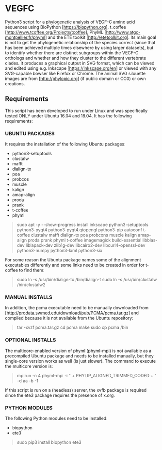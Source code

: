 # VEGFC
Python3 script for a phylogenetic analysis of VEGF-C amino acid sequences using BioPython [https://biopython.org], t_coffee [http://www.tcoffee.org/Projects/tcoffee], PhyML [http://www.atgc-montpellier.fr/phyml] and the ETE toolkit [http://etetoolkit.org]. Its main goal is not to get the phylogenetic relationship of the species correct (since that has been achieved multiple times elsewhere by using larger datasets), but to identify whether there are distinct subgroups within the VEGF-C orthologs and whether and how they cluster to the different vertebrate clades. It produces a graphical output in SVG format, which can be viewed and edited using e.g. Inkscape [https://inkscape.org/en] or viewed with any SVG-capable bowser like Firefox or Chrome. The animal SVG silouette images are from [http://phylopic.org] (if public domain or CC0) or own creations.


## Requirements
This script has been developed to run under Linux and was specifically tested ONLY under Ubuntu 16.04 and 18.04. It has the following requirements:

### UBUNTU PACKAGES
It requires the installation of the following Ubuntu packages:

* python3-setuptools
* clustalw
* mafft
* dialign-tx
* poa
* probcos
* muscle
* kalign
* amap-align
* proda
* prank
* t-coffee
* phyml

>sudo apt -y --show-progress install inkscape python3-setuptools python3-pyqt4 python3-pyqt4.qtopengl python3-pip autoconf t-coffee clustalw mafft dialign-tx poa probcons muscle kalign amap-align proda prank phyml t-coffee imagemagick build-essential libblas-dev liblapack-dev zlib1g-dev libcairo2-dev libcurl4-openssl-dev python3-numpy python3-lxml python3-six

For some reason the Ubuntu package names some of the alignment executables differently and some links need to be created in order for t-coffee to find them:

>sudo ln -s /usr/bin/dialign-tx /bin/dialign-t
>sudo ln -s /usr/bin/clustalw /bin/clustalw2

### MANUAL INSTALLS

In addition, the pcma executable need to be manually downloaded from [http://prodata.swmed.edu/download/pub/PCMA/pcma.tar.gz] and compiled because it is not available from the Ubuntu repository:

>tar -xvzf pcma.tar.gz
>cd pcma
>make
>sudo cp pcma /bin

### OPTIONAL INSTALLS

The multicore-enabled version of phyml (phyml-mpi) is not available as a precompiled Ubuntu package and needs to be installed manually, but they single-core version works as well (is just slower). The command to execute the multicore version is:
>mpirun -n 4 phyml-mpi -i " + PHYLIP_ALIGNED_TRIMMED_CODED +  " -d aa -b -1

If this script is run on a (headless) server, the xvfb package is required since the ete3 package requires the presence of x.org.

### PYTHON MODULES

The following Python modules need to be installed:

* biopython
* ete3

>sudo pip3 install biopython ete3
